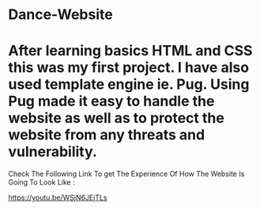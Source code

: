 # Dance-Website
# After learning basics HTML and CSS this was my first project. I have also used template engine ie. Pug. Using Pug made it easy to handle the website as well as to protect the website from any threats and vulnerability.

Check The Following Link To get The Experience Of How The Website Is Going To Look Like :

https://youtu.be/WSjN6JEjTLs

